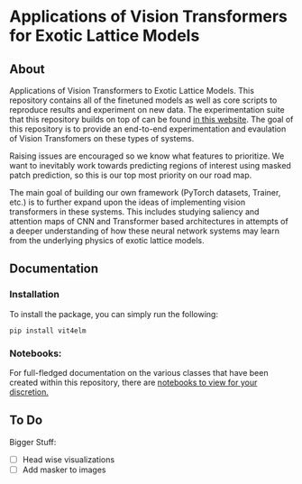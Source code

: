 # Applications of Vision Transformers for Exotic Lattice Models

## About

Applications of Vision Transformers to Exotic Lattice Models. This repository contains all of the finetuned models as well as core scripts to reproduce results and experiment on new data. The experimentation suite that this repository builds on top of can be found [in this website](https://www.statmechsims.com/). The goal of this repository is to provide an end-to-end experimentation and evaulation of Vision Transfomers on these types of systems.

Raising issues are encouraged so we know what features to prioritize. We want to inevitably work towards predicting regions of interest using masked patch prediction, so this is our top most priority on our road map.

The main goal of building our own framework (PyTorch datasets, Trainer, etc.) is to further expand upon the ideas of implementing vision transformers in these systems. This includes studying saliency and attention maps of CNN and Transformer based architectures in attempts of a deeper understanding of how these neural network systems may learn from the underlying physics of exotic lattice models.

## Documentation

### Installation

To install the package, you can simply run the following:

```console
pip install vit4elm
```

### Notebooks:

For full-fledged documentation on the various classes that have been created within this repository, there are [notebooks to view for your discretion.](notebooks/)


## To Do

Bigger Stuff:

- [ ] Head wise visualizations
- [ ] Add masker to images
